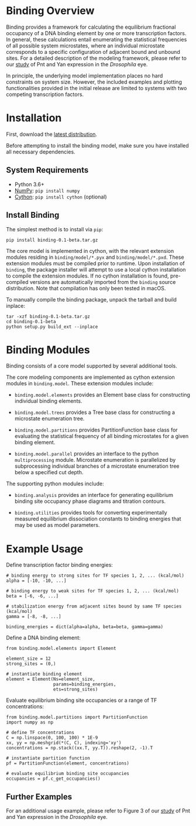 
Binding Overview
================

Binding provides a framework for calculating the equilibrium fractional occupancy of a DNA binding element by one or more transcription factors. In general, these calculations entail enumerating the statistical frequencies of all possible system microstates, where an individual microstate corresponds to a specific configuration of adjacent bound and unbound sites. For a detailed description of the modeling framework, please refer to our [study](https://github.com/sebastianbernasek/pnt_yan_ratio) of Pnt and Yan expression in the *Drosophila* eye.

In principle, the underlying model implementation places no hard constraints on system size. However, the included examples and plotting functionalities provided in the initial release are limited to systems with two competing transcription factors.



Installation
============

First, download the [latest distribution](https://github.com/sebastianbernasek/binding/archive/v0.1-beta.tar.gz).

Before attempting to install the binding model, make sure you have installed all necessary dependencies.


System Requirements
-------------------

 - Python 3.6+
 - [NumPy](https://www.scipy.org/): ``pip install numpy``
 - [Cython](http://cython.org/): ``pip install cython`` (optional)


Install Binding
---------------

The simplest method is to install via ``pip``:

    pip install binding-0.1-beta.tar.gz

The core model is implemented in cython, with the relevant extension modules residing in ``binding/model/*.pyx`` and ``binding/model/*.pxd``. These extension modules must be compiled prior to runtime. Upon installation of ``binding``, the package installer will attempt to use a local cython installation to compile the extension modules. If no cython installation is found, pre-compiled versions are automatically imported from the ``binding`` source distribution. Note that compilation has only been tested in macOS.

To manually compile the binding package, unpack the tarball and build inplace:

    tar -xzf binding-0.1-beta.tar.gz
    cd binding-0.1-beta
    python setup.py build_ext --inplace



Binding Modules
===============

Binding consists of a core model supported by several additional tools.

The core modeling components are implemented as cython extension modules in ``binding.model``. These extension modules include:

  * ``binding.model.elements`` provides an Element base class for constructing individual binding elements.

  * ``binding.model.trees`` provides a Tree base class for constructing a microstate enumeration tree.

  * ``binding.model.partitions`` provides PartitionFunction base class for evaluating the statistical frequency of all binding microstates for a given binding element.

  * ``binding.model.parallel`` provides an interface to the python ``multiprocessing`` module. Microstate enumeration is parallelized by subprocessing individual branches of a microstate enumeration tree below a specified cut depth.


The supporting python modules include:

  * ``binding.analysis`` provides an interface for generating equilibrium binding site occupancy phase diagrams and titration contours.

  * ``binding.utilities`` provides tools for converting experimentally measured equilibrium dissociation constants to binding energies that may be used as model parameters.



Example Usage
=============

Define transcription factor binding energies:

    # binding energy to strong sites for TF species 1, 2, ... (kcal/mol)
    alpha = [-10, -10, ...]

    # binding energy to weak sites for TF species 1, 2, ... (kcal/mol)
    beta = [-6, -6, ...]

    # stabilization energy from adjacent sites bound by same TF species (kcal/mol)
    gamma = [-8, -8, ...]

    binding_energies = dict(alpha=alpha, beta=beta, gamma=gamma)


Define a DNA binding element:

    from binding.model.elements import Element

    element_size = 12
    strong_sites = (0,)

    # instantiate binding element
    element = Element(Ns=element_size,
                      params=binding_energies,
                      ets=strong_sites)


Evaluate equilibrium binding site occupancies or a range of TF concentrations:

    from binding.model.partitions import PartitionFunction
    import numpy as np

    # define TF concentrations
    C = np.linspace(0, 100, 100) * 1E-9
    xx, yy = np.meshgrid(*(C, C), indexing='xy')
    concentrations = np.stack((xx.T, yy.T)).reshape(2, -1).T

    # instantiate partition function
    pf = PartitionFunction(element, concentrations)

    # evaluate equilibrium binding site occupancies
    occupancies = pf.c_get_occupancies()


Further Examples
----------------

For an additional usage example, please refer to Figure 3 of our [study](https://github.com/sebastianbernasek/pnt_yan_ratio) of Pnt and Yan expression in the *Drosophila* eye.
